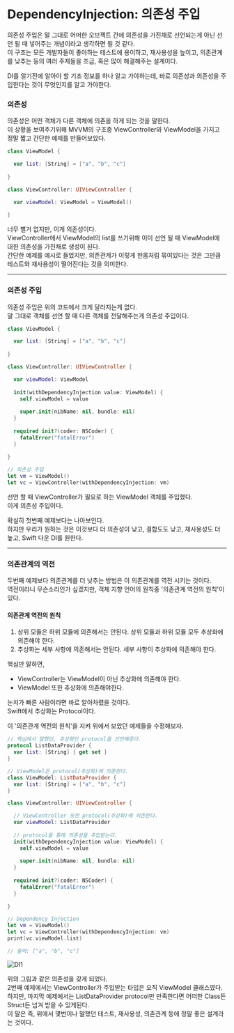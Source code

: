 # DependencyInjection: 의존성 주입
의존성 주입은 말 그대로 어떠한 오브젝트 간에 의존성을 가진채로 선언되는게 아닌 선언 될 때 넣어주는 개념이라고 생각하면 될 것 같다.  
이 구조는 모든 개발자들이 좋아하는 테스트에 용이하고, 재사용성을 높이고, 의존관계를 낮추는 등의 여러 주제들을 조금, 혹은 많이 해결해주는 설계이다.  

DI를 알기전에 알아야 할 기초 정보를 하나 알고 가야하는데, 바로 의존성과 의존성을 주입한다는 것이 무엇인지를 알고 가야한다.  

### 의존성
의존성은 어떤 객체가 다른 객체에 의존을 하게 되는 것을 말한다.  
이 상황을 보여주기위해 MVVM의 구조중 ViewController와 ViewModel을 가지고 정말 짧고 간단한 예제를 만들어보았다.  

```Swift
class ViewModel {

  var list: [String] = ["a", "b", "c"]
  
}

class ViewController: UIViewController {

  var viewModel: ViewModel = ViewModel()
  
}
```
너무 별거 없지만, 이게 의존성이다.  
ViewController에서 ViewModel의 list를 쓰기위해 이미 선언 될 때 ViewModel에 대한 의존성을 가진채로 생성이 된다.  
간단한 예제를 예시로 들었지만, 의존관계가 이렇게 한몸처럼 묶여있다는 것은 그만큼 테스트와 재사용성이 떨어진다는 것을 의미한다.  
***  
### 의존성 주입
의존성 주입은 위의 코드에서 크게 달라지는게 없다.  
말 그대로 객체를 선언 할 때 다른 객체를 전달해주는게 의존성 주입이다.  
```Swift
class ViewModel {

  var list: [String] = ["a", "b", "c"]
  
}

class ViewController: UIViewController {

  var viewModel: ViewModel
  
  init(withDependencyInjection value: ViewModel) {
    self.viewModel = value
    
    super.init(nibName: nil, bundle: nil)
  }
  
  required init?(coder: NSCoder) {
    fatalError("fatalError")
  }
  
}

// 의존성 주입
let vm = ViewModel()
let vc = ViewController(withDependencyInjection: vm)
```
선언 할 때 ViewController가 필요로 하는 ViewModel 객체를 주입했다.  
이게 의존성 주입이다.  

확실히 첫번째 예제보다는 나아보인다.  
하지만 우리가 원하는 것은 이것보다 더 의존성이 낮고, 결합도도 낮고, 재사용성도 더 높고, Swift 다운 DI를 원한다.  
***  
### 의존관계의 역전
두번째 예제보다 의존관계를 더 낮추는 방법은 이 의존관계를 역전 시키는 것이다.  
역전이라니 무슨소리인가 싶겠지만, 객체 지향 언어의 원칙중 '의존관계 역전의 원칙'이 있다.

#### 의존관계 역전의 원칙
1. 상위 모듈은 하위 모듈에 의존해서는 안된다. 상위 모듈과 하위 모듈 모두 추상화에 의존해야 한다.  
2. 추상화는 세부 사항에 의존해서는 안된다. 세부 사항이 추상화에 의존해야 한다.

핵심만 말하면, 
- ViewController는 ViewModel이 아닌 추상화에 의존해야 한다.  
- ViewModel 또한 추상화에 의존해야한다.  

눈치가 빠른 사람이라면 바로 알아차렸을 것이다.  
Swift에서 추상화는 Protocol이다.  

이 '의존관계 역전의 원칙'을 지켜 위에서 보았던 예제들을 수정해보자.  

```Swift
// 핵심에서 말했던, 추상화인 protocol을 선언해준다.
protocol ListDataProvider {
  var list: [String] { get set }
}

// ViewModel은 protocol(추상화)에 의존한다.
class ViewModel: ListDataProvider {
  var list: [String] = ["a", "b", "c"]
}

class ViewController: UIViewController {

  // ViewController 또한 protocol(추상화)에 의존한다.
  var viewModel: ListDataProvider
  
  // protocol을 통해 의존성을 주입받는다.
  init(withDependencyInjection value: ViewModel) {
    self.viewModel = value
    
    super.init(nibName: nil, bundle: nil)
  }
  
  required init?(coder: NSCoder) {
    fatalError("fatalError")
  }
  
}

// Dependency Injection
let vm = ViewModel()
let vc = ViewController(withDependencyInjection: vm)
print(vc.viewModel.list)

// 출력: ["a", "b", "c"]
```

![DI1](https://user-images.githubusercontent.com/55477102/136395512-1e18f9b0-0bf1-4bf9-81aa-6b9c49cb3198.png)  

위의 그림과 같은 의존성을 갖게 되었다.  
2번째 예제에서는 ViewController가 주입받는 타입은 오직 ViewModel 클래스였다.  
하지만, 마지막 예제에서는 ListDataProvider protocol만 만족한다면 어떠한 Class든 Struct든 넘겨 받을 수 있게된다.  
이 말은 즉, 위에서 몇번이나 말했던 테스트, 재사용성, 의존관계 등에 정말 좋은 설계라는 것이다.  
